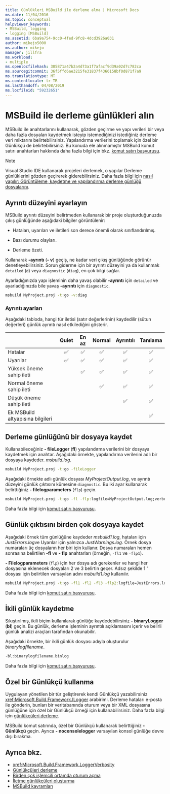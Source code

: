 ```yaml
---
title: Günlükleri MSBuild ile derleme alma | Microsoft Docs
ms.date: 11/04/2016
ms.topic: conceptual
helpviewer_keywords:
- MSBuild, logging
- logging [MSBuild]
ms.assetid: 6ba9a754-9cc0-4fed-9fc8-4dcd3926a031
author: mikejo5000
ms.author: mikejo
manager: jillfra
ms.workload:
- multiple
ms.openlocfilehash: 385871a47b2a4d73a1f7afacf9d39a02d7c782ca
ms.sourcegitcommit: 36f5ffd6ae3215fe31837f4366158bf0d871f7a9
ms.translationtype: MT
ms.contentlocale: tr-TR
ms.lasthandoff: 04/08/2019
ms.locfileid: "59232651"
---
```

# <a name="obtain-build-logs-with-msbuild"></a>MSBuild ile derleme günlükleri alın

MSBuild ile anahtarlarını kullanarak, gözden geçirme ve yapı verileri bir veya daha fazla dosyaları kaydetmek isteyip istemediğinizi istediğiniz derleme veri miktarını belirtebilirsiniz. Yapılandırma verilerini toplamak için özel bir Günlükçü de belirtebilirsiniz. Bu konuda ele alınmamıştır MSBuild komut satırı anahtarları hakkında daha fazla bilgi için bkz. [komut satırı başvurusu](../msbuild/msbuild-command-line-reference.md).

> [!NOTE]
> Visual Studio IDE kullanarak projeleri derlemek, o yapılar Derleme günlüklerini gözden geçirerek giderebilirsiniz. Daha fazla bilgi için [nasıl yapılır: Görüntüleme, kaydetme ve yapılandırma derleme günlüğü dosyalarını](../ide/how-to-view-save-and-configure-build-log-files.md).

## <a name="set-the-level-of-detail"></a>Ayrıntı düzeyini ayarlayın

 MSBuild ayrıntı düzeyini belirtmeden kullanarak bir proje oluşturduğunuzda çıkış günlüğünde aşağıdaki bilgiler görüntülenir:

- Hataları, uyarıları ve iletileri son derece önemli olarak sınıflandırılmış.

- Bazı durumu olayları.

- Derleme özeti.

Kullanarak **-ayrıntı** (**- v**) geçiş, ne kadar veri çıkış günlüğünde görünür denetleyebilirsiniz. Sorun giderme için bir ayrıntı düzeyini ya da kullanmak `detailed` (`d`) veya `diagnostic` (`diag`), en çok bilgi sağlar.

Ayarladığınızda yapı işleminin daha yavaş olabilir **-ayrıntı** için `detailed` ve ayarladığınızda bile yavaş **-ayrıntı** için `diagnostic`.

```cmd
msbuild MyProject.proj -t:go -v:diag
```

### <a name="verbosity-settings"></a>Ayrıntı ayarları

Aşağıdaki tabloda, hangi tür iletisi (satır değerlerinin) kaydedilir (sütun değerleri) günlük ayrıntı nasıl etkilediğini gösterir.

|                                       | Quiet | En az | Normal | Ayrıntılı | Tanılama |
|---------------------------------------|:-----:|:-------:|:------:|:--------:|:----------:|
| Hatalar                                |   ✅   |    ✅    |    ✅   |     ✅    |      ✅     |
| Uyarılar                              |   ✅   |    ✅    |    ✅   |     ✅    |      ✅     |
| Yüksek öneme sahip ileti              |       |    ✅    |    ✅   |     ✅    |      ✅     |
| Normal öneme sahip ileti           |       |         |    ✅   |     ✅    |      ✅     |
| Düşük öneme sahip ileti              |       |         |        |     ✅    |      ✅     |
| Ek MSBuild altyapısına bilgileri |       |         |        |          |      ✅     |

## <a name="save-the-build-log-to-a-file"></a>Derleme günlüğünü bir dosyaya kaydet

Kullanabileceğiniz **- fileLogger** (**fl**) yapılandırma verilerini bir dosyaya kaydetmek için anahtar. Aşağıdaki örnekte, yapılandırma verilerini adlı bir dosyaya kaydeder. *msbuild.log*.

```cmd
msbuild MyProject.proj -t:go -fileLogger
```

 Aşağıdaki örnekte adlı günlük dosyası *MyProjectOutput.log*, ve ayrıntı düzeyini günlük çıktısını kümesine `diagnostic`. Bu iki ayar kullanarak belirttiğiniz **- filelogparameters** (`flp`) geçin.

```cmd
msbuild MyProject.proj -t:go -fl -flp:logfile=MyProjectOutput.log;verbosity=diagnostic
```

 Daha fazla bilgi için [komut satırı başvurusu](../msbuild/msbuild-command-line-reference.md).

## <a name="save-the-log-output-to-multiple-files"></a>Günlük çıktısını birden çok dosyaya kaydet

 Aşağıdaki örnek tüm günlüğüne kaydeder *msbuild1.log*, hataları için *JustErrors.log*ve Uyarılar için yalnızca *JustWarnings.log*. Örnek dosya numaraları üç dosyaların her biri için kullanır. Dosya numaraları hemen sonrasına belirtilen **-fl** ve **- flp** anahtarları (örneğin, `-fl1` ve `-flp1`).

 **- Filelogparameters** (`flp`) için her dosya adı gerekenler ve hangi her dosyasına eklenecek dosyaları 2 ve 3 belirtin geçer. Adsız şekilde 1 ' dosyası için belirtilen varsayılan adını *msbuild1.log* kullanılır.

```cmd
msbuild MyProject.proj -t:go -fl1 -fl2 -fl3 -flp2:logfile=JustErrors.log;errorsonly -flp3:logfile=JustWarnings.log;warningsonly
```

 Daha fazla bilgi için [komut satırı başvurusu](../msbuild/msbuild-command-line-reference.md).

## <a name="save-a-binary-log"></a>İkili günlük kaydetme

Sıkıştırılmış, ikili biçim kullanılarak günlüğe kaydedebilirsiniz **- binaryLogger** (**bl**) geçin. Bu günlük, derleme işleminin ayrıntılı açıklamasını içerir ve belirli günlük analizi araçları tarafından okunabilir.

Aşağıdaki örnekte, bir ikili günlük dosyası adıyla oluşturulur *binarylogfilename*.

```cmd
-bl:binarylogfilename.binlog
```

Daha fazla bilgi için [komut satırı başvurusu](../msbuild/msbuild-command-line-reference.md).

## <a name="use-a-custom-logger"></a>Özel bir Günlükçü kullanma

 Uygulayan yönetilen bir tür geliştirerek kendi Günlükçü yazabilirsiniz <xref:Microsoft.Build.Framework.ILogger> arabirimi. Derleme hataları e-posta ile gönderin, bunları bir veritabanında oturum veya bir XML dosyasına günlüğüne için özel bir Günlükçü örneği için kullanabilirsiniz. Daha fazla bilgi için [günlükçüleri derleme](../msbuild/build-loggers.md).

 MSBuild komut satırında, özel bir Günlükçü kullanarak belirttiğiniz **-Günlükçü** geçin. Ayrıca **- noconsolelogger** varsayılan konsol günlüğe devre dışı bırakma.

## <a name="see-also"></a>Ayrıca bkz.

- <xref:Microsoft.Build.Framework.LoggerVerbosity>
- [Günlükçüleri derleme](../msbuild/build-loggers.md)
- [Birden çok işlemcili ortamda oturum açma](../msbuild/logging-in-a-multi-processor-environment.md)
- [İletme günlükçüleri oluşturma](../msbuild/creating-forwarding-loggers.md)
- [MSBuild kavramları](../msbuild/msbuild-concepts.md)